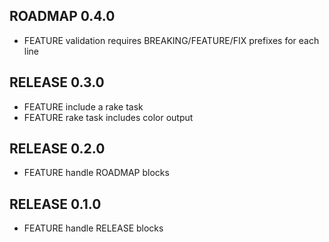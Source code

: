 ## ROADMAP 0.4.0

* FEATURE validation requires BREAKING/FEATURE/FIX prefixes for each line

## RELEASE 0.3.0

* FEATURE include a rake task
* FEATURE rake task includes color output

## RELEASE 0.2.0

* FEATURE handle ROADMAP blocks

## RELEASE 0.1.0

* FEATURE handle RELEASE blocks

